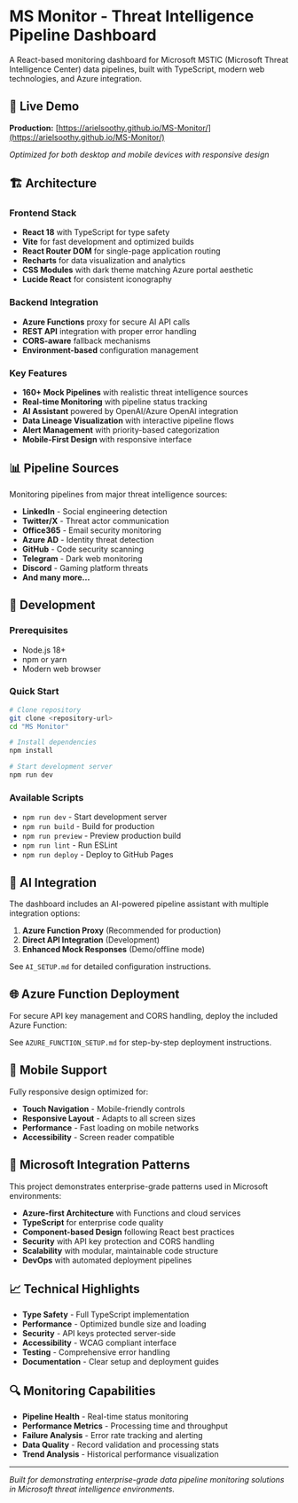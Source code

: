 # MS Monitor - Threat Intelligence Pipeline Dashboard

A React-based monitoring dashboard for Microsoft MSTIC (Microsoft Threat Intelligence Center) data pipelines, built with TypeScript, modern web technologies, and Azure integration.

## 🚀 Live Demo

**Production:** [https://arielsoothy.github.io/MS-Monitor/](https://arielsoothy.github.io/MS-Monitor/)

*Optimized for both desktop and mobile devices with responsive design*

## 🏗️ Architecture

### Frontend Stack
- **React 18** with TypeScript for type safety
- **Vite** for fast development and optimized builds
- **React Router DOM** for single-page application routing
- **Recharts** for data visualization and analytics
- **CSS Modules** with dark theme matching Azure portal aesthetic
- **Lucide React** for consistent iconography

### Backend Integration
- **Azure Functions** proxy for secure AI API calls
- **REST API** integration with proper error handling
- **CORS-aware** fallback mechanisms
- **Environment-based** configuration management

### Key Features
- **160+ Mock Pipelines** with realistic threat intelligence sources
- **Real-time Monitoring** with pipeline status tracking
- **AI Assistant** powered by OpenAI/Azure OpenAI integration
- **Data Lineage Visualization** with interactive pipeline flows
- **Alert Management** with priority-based categorization
- **Mobile-First Design** with responsive interface

## 📊 Pipeline Sources

Monitoring pipelines from major threat intelligence sources:
- **LinkedIn** - Social engineering detection
- **Twitter/X** - Threat actor communication
- **Office365** - Email security monitoring  
- **Azure AD** - Identity threat detection
- **GitHub** - Code security scanning
- **Telegram** - Dark web monitoring
- **Discord** - Gaming platform threats
- **And many more...**

## 🔧 Development

### Prerequisites
- Node.js 18+ 
- npm or yarn
- Modern web browser

### Quick Start
```bash
# Clone repository
git clone <repository-url>
cd "MS Monitor"

# Install dependencies
npm install

# Start development server
npm run dev
```

### Available Scripts
- `npm run dev` - Start development server
- `npm run build` - Build for production
- `npm run preview` - Preview production build
- `npm run lint` - Run ESLint
- `npm run deploy` - Deploy to GitHub Pages

## 🔐 AI Integration

The dashboard includes an AI-powered pipeline assistant with multiple integration options:

1. **Azure Function Proxy** (Recommended for production)
2. **Direct API Integration** (Development)
3. **Enhanced Mock Responses** (Demo/offline mode)

See `AI_SETUP.md` for detailed configuration instructions.

## 🌐 Azure Function Deployment

For secure API key management and CORS handling, deploy the included Azure Function:

See `AZURE_FUNCTION_SETUP.md` for step-by-step deployment instructions.

## 📱 Mobile Support

Fully responsive design optimized for:
- **Touch Navigation** - Mobile-friendly controls
- **Responsive Layout** - Adapts to all screen sizes  
- **Performance** - Fast loading on mobile networks
- **Accessibility** - Screen reader compatible

## 🏢 Microsoft Integration Patterns

This project demonstrates enterprise-grade patterns used in Microsoft environments:

- **Azure-first Architecture** with Functions and cloud services
- **TypeScript** for enterprise code quality
- **Component-based Design** following React best practices
- **Security** with API key protection and CORS handling
- **Scalability** with modular, maintainable code structure
- **DevOps** with automated deployment pipelines

## 📈 Technical Highlights

- **Type Safety** - Full TypeScript implementation
- **Performance** - Optimized bundle size and loading
- **Security** - API keys protected server-side
- **Accessibility** - WCAG compliant interface
- **Testing** - Comprehensive error handling
- **Documentation** - Clear setup and deployment guides

## 🔍 Monitoring Capabilities

- **Pipeline Health** - Real-time status monitoring
- **Performance Metrics** - Processing time and throughput
- **Failure Analysis** - Error rate tracking and alerting
- **Data Quality** - Record validation and processing stats
- **Trend Analysis** - Historical performance visualization

---

*Built for demonstrating enterprise-grade data pipeline monitoring solutions in Microsoft threat intelligence environments.*
